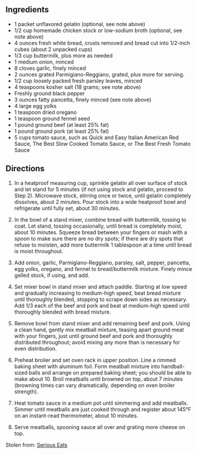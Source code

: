 ---
---

## Ingredients

 - 1 packet unflavored gelatin (optional, see note above)
 - 1/2 cup homemade chicken stock or low-sodium broth (optional, see note above)
 - 4 ounces fresh white bread, crusts removed and bread cut into 1/2-inch cubes (about 2 unpacked cups)
 - 1/3 cup buttermilk, plus more as needed
 - 1 medium onion, minced
 - 8 cloves garlic, finely minced
 - 2 ounces grated Parmigiano-Reggiano, grated, plus more for serving.
 - 1/2 cup loosely packed fresh parsley leaves, minced
 - 4 teaspoons kosher salt (18 grams; see note above)
 - Freshly ground black pepper
 - 3 ounces fatty pancetta, finely minced (see note above)
 - 4 large egg yolks
 - 1 teaspoon dried oregano
 - 1 teaspoon ground fennel seed
 - 1 pound ground beef (at least 25% fat)
 - 1 pound ground pork (at least 25% fat)
 - 5 cups tomato sauce, such as Quick and Easy Italian American Red Sauce, The Best Slow Cooked Tomato Sauce, or The Best Fresh Tomato Sauce

## Directions

1. In a heatproof measuring cup, sprinkle gelatin all over surface of stock and let stand for 5 minutes (if not using stock and gelatin, proceed to Step 2). Microwave stock, stirring once or twice, until gelatin completely dissolves, about 2 minutes. Pour stock into a wide heatproof bowl and refrigerate until fully set, about 30 minutes.

2. In the bowl of a stand mixer, combine bread with buttermilk, tossing to coat. Let stand, tossing occasionally, until bread is completely moist, about 10 minutes. Squeeze bread between your fingers or mash with a spoon to make sure there are no dry spots; if there are dry spots that refuse to moisten, add more buttermilk 1 tablespoon at a time until bread is moist throughout.

3. Add onion, garlic, Parmigiano-Reggiano, parsley, salt, pepper, pancetta, egg yolks, oregano, and fennel to bread/buttermilk mixture. Finely mince gelled stock, if using, and add.

4. Set mixer bowl in stand mixer and attach paddle. Starting at low speed and gradually increasing to medium-high speed, beat bread mixture until thoroughly blended, stopping to scrape down sides as necessary. Add 1/3 each of the beef and pork and beat at medium-high speed until thoroughly blended with bread mixture.

5. Remove bowl from stand mixer and add remaining beef and pork. Using a clean hand, gently mix meatball mixture, teasing apart ground meat with your fingers, just until ground beef and pork and thoroughly distributed throughout; avoid mixing any more than is necessary for even distribution.

6. Preheat broiler and set oven rack in upper position. Line a rimmed baking sheet with aluminum foil. Form meatball mixture into handball-sized balls and arrange on prepared baking sheet; you should be able to make about 10. Broil meatballs until browned on top, about 7 minutes (browning times can vary dramatically, depending on oven broiler strength).

7. Heat tomato sauce in a medium pot until simmering and add meatballs. Simmer until meatballs are just cooked through and register about 145°F on an instant-read thermometer, about 10 minutes.

8. Serve meatballs, spooning sauce all over and grating more cheese on top.

Stolen from: [Serious Eats](http://www.seriouseats.com/recipes/2015/01/italian-american-beef-pork-meatballs-red-tomato-sauce-recipe.html)
